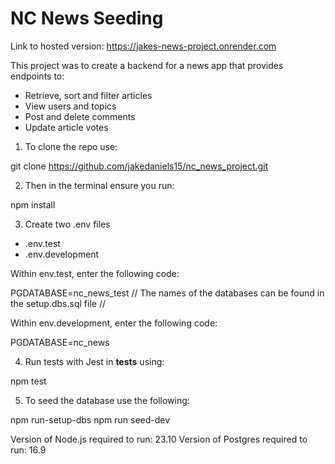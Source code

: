 # NC News Seeding

Link to hosted version: https://jakes-news-project.onrender.com

This project was to create a backend for a news app that provides endpoints to:
- Retrieve, sort and filter articles
- View users and topics
- Post and delete comments
- Update article votes

1. To clone the repo use:

git clone https://github.com/jakedaniels15/nc_news_project.git

2. Then in the terminal ensure you run:

npm install

3. Create two .env files

- .env.test
- .env.development

Within env.test, enter the following code:

PGDATABASE=nc_news_test   // The names of the databases can be found in the setup.dbs.sql file //

Within env.development, enter the following code:

PGDATABASE=nc_news

4. Run tests with Jest in __tests__ using:

npm test

5. To seed the database use the following:

npm run-setup-dbs
npm run seed-dev

Version of Node.js required to run: 23.10
Version of Postgres required to run: 16.9



